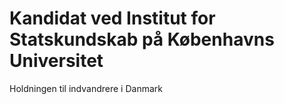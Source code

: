 # Kandidat ved Institut for Statskundskab på Københavns Universitet
Holdningen til indvandrere i Danmark
